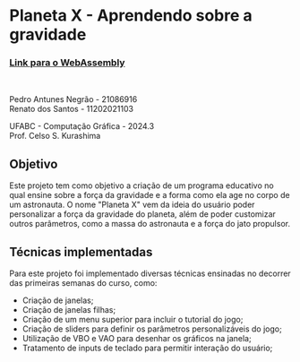 # Planeta X - Aprendendo sobre a gravidade

### [Link para o WebAssembly]()

<br>

Pedro Antunes Negrão - 21086916<br>
Renato dos Santos - 11202021103

UFABC - Computação Gráfica - 2024.3<br>
Prof. Celso S. Kurashima

## Objetivo

Este projeto tem como objetivo a criação de um programa educativo no qual ensine sobre a força da gravidade e a forma como ela age no corpo de um astronauta. O nome "Planeta X" vem da ideia do usuário poder personalizar a força da gravidade do planeta, além de poder customizar outros parâmetros, como a massa do astronauta e a força do jato propulsor.

## Técnicas implementadas

Para este projeto foi implementado diversas técnicas ensinadas no decorrer das primeiras semanas do curso, como:

- Criação de janelas;
- Criação de janelas filhas;
- Criação de um menu superior para incluir o tutorial do jogo;
- Criação de sliders para definir os parâmetros personalizáveis do jogo;
- Utilização de VBO e VAO para desenhar os gráficos na janela;
- Tratamento de inputs de teclado para permitir interação do usuário;